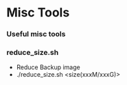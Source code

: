 Misc Tools
============================

### Useful misc tools


### reduce_size.sh
 - Reduce Backup image
 - ./reduce_size.sh <filename> <size(xxxM/xxxG)>

